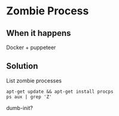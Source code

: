 # Zombie Process

## When it happens

Docker + puppeteer

## Solution

List zombie processes

```
apt-get update && apt-get install procps
ps aux | grep 'Z'
```

dumb-init?
